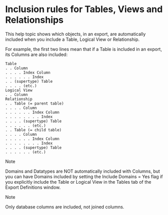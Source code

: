 # Inclusion rules for Tables, Views and Relationships

This help topic shows which objects, in an export, are automatically included when you include a Table, Logical View or Relationship.

For example, the first two lines mean that if a Table is included in an export, its Columns are also included:

```
Table
. . Column
. . . . Index Column
. . . . . . Index
. . (supertype) Table
. . . . (etc.)
Logical View
. . Column
Relationship
. . Table (= parent table)
. . . . Column
. . . . . . Index Column
. . . . . . . . Index
. . . . (supertype) Table
. . . . . . (etc.)
. . Table (= child table)
. . . . Column
. . . . . . Index Column
. . . . . . . . Index
. . . . (supertype) Table
. . . . . . (etc.)

```

> [!NOTE]
> Domains and Datatypes are NOT automatically included with Columns, but you can have Domains included by setting the Include Domains = Yes flag if you explicitly include the Table or Logical View in the Tables tab of the Export Definitions window.

> [!NOTE]
> Only database columns are included, not joined columns.

 